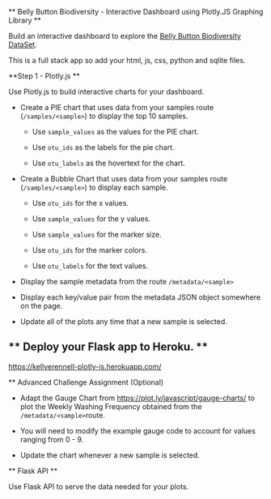 ** Belly Button Biodiversity - Interactive Dashboard using Plotly.JS Graphing Library **

Build an interactive dashboard to explore the [Belly Button Biodiversity DataSet](http://robdunnlab.com/projects/belly-button-biodiversity/).

This is a full stack app so add your html, js, css, python and sqlite files.


**Step 1 - Plotly.js **

Use Plotly.js to build interactive charts for your dashboard.

* Create a PIE chart that uses data from your samples route (`/samples/<sample>`) to display the top 10 samples.

  * Use `sample_values` as the values for the PIE chart.

  * Use `otu_ids` as the labels for the pie chart.

  * Use `otu_labels` as the hovertext for the chart.


* Create a Bubble Chart that uses data from your samples route (`/samples/<sample>`) to display each sample.

  - Use `otu_ids` for the x values.

  - Use `sample_values` for the y values.

  - Use `sample_values` for the marker size.

  - Use `otu_ids` for the marker colors.

  - Use `otu_labels` for the text values.


* Display the sample metadata from the route `/metadata/<sample>`

* Display each key/value pair from the metadata JSON object somewhere on the page.

* Update all of the plots any time that a new sample is selected.

** Deploy your Flask app to Heroku. **
-------------------------------------------------------------------------------------
https://kellyerennell-plotly-js.herokuapp.com/

** Advanced Challenge Assignment (Optional)

* Adapt the Gauge Chart from <https://plot.ly/javascript/gauge-charts/> to plot the Weekly Washing Frequency obtained from the `/metadata/<sample>`route.

* You will need to modify the example gauge code to account for values ranging from 0 - 9.

* Update the chart whenever a new sample is selected.

** Flask API **

Use Flask API to serve the data needed for your plots.



